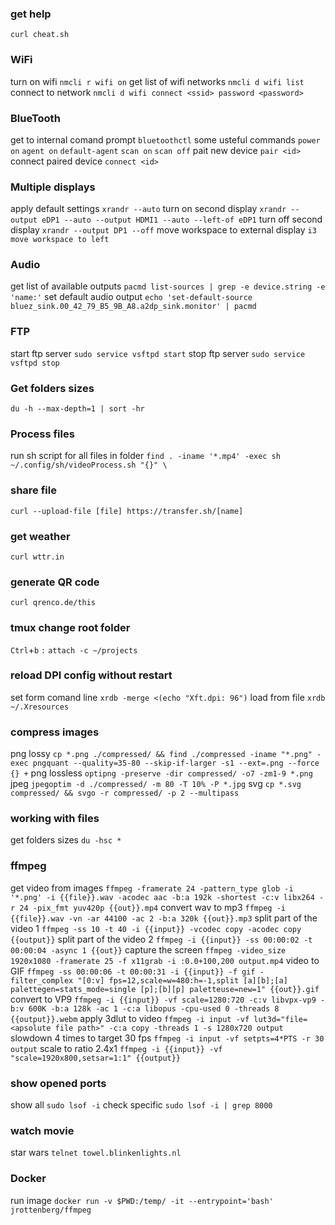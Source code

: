 ### get help
`curl cheat.sh`

### WiFi
turn on wifi `nmcli r wifi on`
get list of wifi networks `nmcli d wifi list`
connect to network `nmcli d wifi connect <ssid> password <password>`

### BlueTooth
get to internal comand prompt `bluetoothctl`
some usteful commands `power on` `agent on` `default-agent` `scan on` `scan off`
pait new device `pair <id>`
connect paired device `connect <id>`

### Multiple displays
apply default settings `xrandr --auto`
turn on second display `xrandr --output eDP1 --auto --output HDMI1 --auto --left-of eDP1`
turn off second display `xrandr --output DP1 --off`
move workspace to external display `i3 move workspace to left`

### Audio
get list of available outputs `pacmd list-sources | grep -e device.string -e 'name:'`
set default audio output `echo 'set-default-source bluez_sink.00_42_79_B5_9B_A8.a2dp_sink.monitor' | pacmd`

### FTP
start ftp server `sudo service vsftpd start`
stop ftp server `sudo service vsftpd stop`

### Get folders sizes
`du -h --max-depth=1 | sort -hr`

### Process files
run sh script for all files in folder `find . -iname '*.mp4' -exec sh ~/.config/sh/videoProcess.sh "{}" \`

### share file
`curl --upload-file [file] https://transfer.sh/[name]`

### get weather
`curl wttr.in`

### generate QR code
`curl qrenco.de/this`

### tmux change root folder
`Ctrl`+`b` `:`
`attach -c ~/projects`

### reload DPI config without restart
set form comand line `xrdb -merge <(echo "Xft.dpi: 96")`
load from file `xrdb ~/.Xresources`

### compress images
png lossy `cp *.png ./compressed/ && find ./compressed -iname "*.png" -exec pngquant --quality=35-80 --skip-if-larger -s1 --ext=.png --force {} +`
png lossless `optipng -preserve -dir compressed/ -o7 -zm1-9 *.png`
jpeg `jpegoptim -d ./compressed/ -m 80 -T 10% -P *.jpg`
svg `cp *.svg compressed/ && svgo -r compressed/ -p 2 --multipass`

### working with files
get folders sizes `du -hsc *`

### ffmpeg
get video from images `ffmpeg -framerate 24 -pattern_type glob -i '*.png' -i {{file}}.wav -acodec aac -b:a 192k -shortest -c:v libx264 -r 24 -pix_fmt yuv420p {{out}}.mp4`
convert wav to mp3 `ffmpeg -i {{file}}.wav -vn -ar 44100 -ac 2 -b:a 320k {{out}}.mp3`
split part of the video 1 `ffmpeg -ss 10 -t 40 -i {{input}} -vcodec copy -acodec copy {{output}}`
split part of the video 2 `ffmpeg -i {{input}} -ss 00:00:02 -t 00:00:04 -async 1 {{out}}`
capture the screen `ffmpeg -video_size 1920x1080 -framerate 25 -f x11grab -i :0.0+100,200 output.mp4`
video to GIF `ffmpeg -ss 00:00:06 -t 00:00:31 -i {{input}} -f gif -filter_complex "[0:v] fps=12,scale=w=480:h=-1,split [a][b];[a] palettegen=stats_mode=single [p];[b][p] paletteuse=new=1" {{out}}.gif`
convert to VP9 `ffmpeg -i {{input}} -vf scale=1280:720 -c:v libvpx-vp9 -b:v 600K -b:a 128k -ac 1 -c:a libopus -cpu-used 0 -threads 8 {{output}}.webm`
apply 3dlut to video `ffmpeg -i input -vf lut3d="file=<apsolute file path>" -c:a copy -threads 1 -s 1280x720 output`
slowdown 4 times to target 30 fps `ffmpeg -i input -vf setpts=4*PTS -r 30 output`
scale to ratio 2.4x1 `ffmpeg -i {{input}} -vf "scale=1920x800,setsar=1:1" {{output}}`

### show opened ports
show all `sudo lsof -i`
check specific `sudo lsof -i | grep 8000`

### watch movie
star wars `telnet towel.blinkenlights.nl`

### Docker
run image `docker run -v $PWD:/temp/ -it --entrypoint='bash' jrottenberg/ffmpeg`
